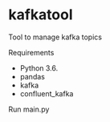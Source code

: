 # kafkatool
Tool to manage kafka topics

Requirements

* Python 3.6.
* pandas
* kafka
* confluent_kafka


Run main.py